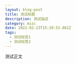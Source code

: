 ```yaml
---
layout: blog-post
title: 测试标题
description: 测试描述
category: misc
date: 2022-02-23T15:29:53.861Z
tags:
  - 测试标签1
  - 测试标签2
---
```

测试正文